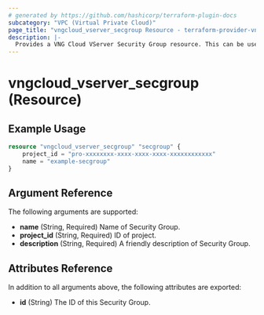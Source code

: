 ```yaml
---
# generated by https://github.com/hashicorp/terraform-plugin-docs
subcategory: "VPC (Virtual Private Cloud)"
page_title: "vngcloud_vserver_secgroup Resource - terraform-provider-vngcloud"
description: |-
  Provides a VNG Cloud VServer Security Group resource. This can be used to import, create, modify, and delete.
---
```


# vngcloud_vserver_secgroup (Resource)



## Example Usage

```terraform
resource "vngcloud_vserver_secgroup" "secgroup" {
    project_id = "pro-xxxxxxxx-xxxx-xxxx-xxxx-xxxxxxxxxxxx"
    name = "example-secgroup"
}
```

## Argument Reference

The following arguments are supported:

- **name** (String, Required) Name of Security Group.
- **project_id** (String, Required)  ID of project.
- **description** (String, Required) A friendly description of Security Group.

## Attributes Reference

In addition to all arguments above, the following attributes are exported:

- **id** (String) The ID of this Security Group.


